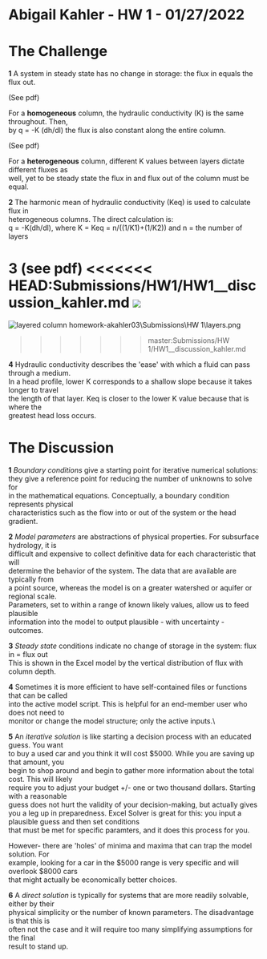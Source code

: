 # Abigail Kahler - HW 1 - 01/27/2022

# The Challenge

**1** A system in steady state has no change in storage: the flux in equals the flux out.

(See pdf)

For a **homogeneous** column, the hydraulic conductivity (K) is the same throughout. Then,\
by q = -K (dh/dl) the flux is also constant along the entire column.

(See pdf)


For a **heterogeneous** column, different K values between layers dictate different fluxes as\
well, yet to be steady state the flux in and flux out of the column must be equal.

**2** The harmonic mean of hydraulic conductivity (Keq) is used to calculate flux in\
heterogeneous columns. The direct calculation is:\
q = -K(dh/dl), where K = Keq = n/((1/K1)+(1/K2)) and n = the number of layers

**3** (see pdf)
<<<<<<< HEAD:Submissions/HW1/HW1__discussion_kahler.md
![](HW1/layers.png)
=======
![layered column](/assets/layers.png)
homework-akahler03\Submissions\HW 1\layers.png
>>>>>>> master:Submissions/HW 1/HW1__discussion_kahler.md



**4** Hydraulic conductivity describes the 'ease' with which a fluid can pass through a medium.\
In a head profile, lower K corresponds to a shallow slope because it takes longer to travel\
the length of that layer. Keq is closer to the lower K value because that is where the\
greatest head loss occurs.

# The Discussion

**1** *Boundary conditions* give a starting point for iterative numerical solutions:\
they give a reference point for reducing the number of unknowns to solve for\
in the mathematical equations. Conceptually, a boundary condition represents physical\
characteristics such as the flow into or out of the system or the head gradient.

**2** *Model parameters* are abstractions of physical properties. For subsurface hydrology, it is\
difficult and expensive to collect definitive data for each characteristic that will\
determine the behavior of the system. The data that are available are typically from\
a point source, whereas the model is on a greater watershed or aquifer or regional scale.\
Parameters, set to within a range of known likely values, allow us to feed plausible\
information into the model to output plausible - with uncertainty - outcomes.

**3** *Steady state* conditions indicate no change of storage in the system: flux in = flux out\
This is shown in the Excel model by the vertical distribution of flux with column depth.

**4** Sometimes it is more efficient to have self-contained files or functions that can be called\
into the active model script. This is helpful for an end-member user who does not need to\
monitor or change the model structure; only the active inputs.\

**5** An *iterative solution* is like starting a decision process with an educated guess. You want\
to buy a used car and you think it will cost $5000. While you are saving up that amount, you\
begin to shop around and begin to gather more information about the total cost. This will likely\
require you to adjust your budget +/- one or two thousand dollars. Starting with a reasonable\
guess does not hurt the validity of your decision-making, but actually gives you a leg up in preparedness. Excel Solver is great for this: you input a
plausible guess and then set conditions\
that must be met for specific paramters, and it does this process for you.

However- there are 'holes' of minima and maxima that can  trap the model solution. For\
example, looking for a car in the $5000 range is very specific and will overlook $8000 cars\
that might actually be economically better choices.

**6** A *direct solution* is typically for systems that are more readily solvable, either by their\
physical simplicity or the number of known parameters. The disadvantage is that this is\
often not the case and it will require too many simplifying assumptions for the final\
result to stand up.

